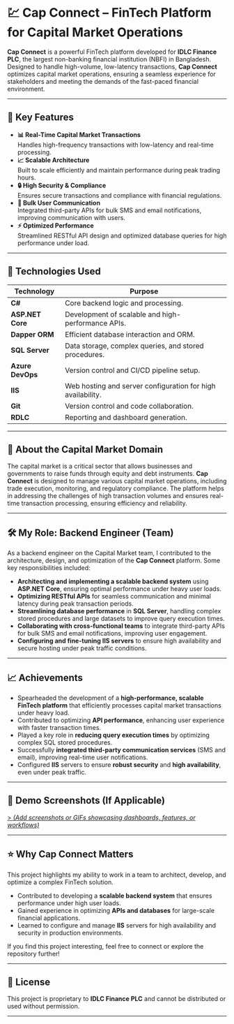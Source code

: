# 💹 Cap Connect – FinTech Platform for Capital Market Operations

**Cap Connect** is a powerful FinTech platform developed for **IDLC Finance PLC**, the largest non-banking financial institution (NBFI) in Bangladesh. Designed to handle high-volume, low-latency transactions, **Cap Connect** optimizes capital market operations, ensuring a seamless experience for stakeholders and meeting the demands of the fast-paced financial environment.

---

## 🌟 Key Features

- **📊 Real-Time Capital Market Transactions**  
  Handles high-frequency transactions with low-latency and real-time processing.  
- **📈 Scalable Architecture**  
  Built to scale efficiently and maintain performance during peak trading hours.  
- **🔒 High Security & Compliance**  
  Ensures secure transactions and compliance with financial regulations.  
- **💬 Bulk User Communication**  
  Integrated third-party APIs for bulk SMS and email notifications, improving communication with users.  
- **⚡ Optimized Performance**  
  Streamlined RESTful API design and optimized database queries for high performance under load.  

---

## 🔧 Technologies Used

| **Technology**        | **Purpose**                                |
|------------------------|--------------------------------------------|
| **C#**                | Core backend logic and processing.        |
| **ASP.NET Core**      | Development of scalable and high-performance APIs. |
| **Dapper ORM**        | Efficient database interaction and ORM.    |
| **SQL Server**        | Data storage, complex queries, and stored procedures. |
| **Azure DevOps**      | Version control and CI/CD pipeline setup.  |
| **IIS**               | Web hosting and server configuration for high availability. |
| **Git**               | Version control and code collaboration.   |
| **RDLC**              | Reporting and dashboard generation.       |

---

## 🏦 About the Capital Market Domain

The capital market is a critical sector that allows businesses and governments to raise funds through equity and debt instruments. **Cap Connect** is designed to manage various capital market operations, including trade execution, monitoring, and regulatory compliance. The platform helps in addressing the challenges of high transaction volumes and ensures real-time transaction processing, ensuring efficiency and reliability.

---

## 🛠️ My Role: Backend Engineer (Team)

As a backend engineer on the Capital Market team, I contributed to the architecture, design, and optimization of the **Cap Connect** platform. Some key responsibilities included:  
- **Architecting and implementing a scalable backend system** using **ASP.NET Core**, ensuring optimal performance under heavy user loads.  
- **Optimizing RESTful APIs** for seamless communication and minimal latency during peak transaction periods.  
- **Streamlining database performance** in **SQL Server**, handling complex stored procedures and large datasets to improve query execution times.  
- **Collaborating with cross-functional teams** to integrate third-party APIs for bulk SMS and email notifications, improving user engagement.  
- **Configuring and fine-tuning IIS servers** to ensure high availability and secure hosting under peak traffic conditions.

---

## 📈 Achievements

- Spearheaded the development of a **high-performance, scalable FinTech platform** that efficiently processes capital market transactions under heavy load.  
- Contributed to optimizing **API performance**, enhancing user experience with faster transaction times.  
- Played a key role in **reducing query execution times** by optimizing complex SQL stored procedures.  
- Successfully **integrated third-party communication services** (SMS and email), improving real-time user notifications.  
- Configured **IIS** servers to ensure **robust security** and **high availability**, even under peak traffic.

---

## 📸 Demo Screenshots (If Applicable)

[> _(Add screenshots or GIFs showcasing dashboards, features, or workflows)_  ](https://github.com/nazmulhyder/CAPITALMARKET_API/tree/f317ed76bfa28cab17e4293cc1fa7295dfc42ec7/Images/capconnect)

---

## ⭐ Why Cap Connect Matters

This project highlights my ability to work in a team to architect, develop, and optimize a complex FinTech solution.  
- Contributed to developing a **scalable backend system** that ensures performance under high user loads.  
- Gained experience in optimizing **APIs and databases** for large-scale financial applications.  
- Learned to configure and manage **IIS** servers for high availability and security in production environments.  

If you find this project interesting, feel free to connect or explore the repository further!

---

## 📜 License

This project is proprietary to **IDLC Finance PLC** and cannot be distributed or used without permission.

---

